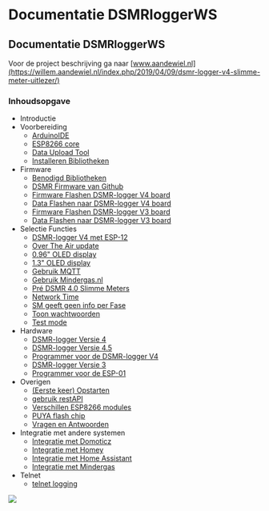 # Documentatie DSMRloggerWS

## Documentatie DSMRloggerWS <a id="documentatie-dsmrloggerws"></a>

Voor de project beschrijving ga naar [www.aandewiel.nl](https://willem.aandewiel.nl/index.php/2019/04/09/dsmr-logger-v4-slimme-meter-uitlezer/)

### Inhoudsopgave <a id="inhoudsopgave"></a>

* Introductie
* Voorbereiding
  * [ArduinoIDE](voorbereiding/installatie_arduinoide.md)
  * [ESP8266 core](voorbereiding/installatie-esp8266-core.md)
  * [Data Upload Tool](voorbereiding/installatie-data-upload-tool.md)
  * [Installeren Bibliotheken](voorbereiding/installatie-bibliotheken.md)
* Firmware
  * [Benodigd Bibliotheken](firmware/benodigde-bibliotheken.md#benodigde-bibliotheken)
  * [DSMR Firmware van Github](firmware/clonen_firmware.md#clonen-firmware)
  * [Firmware Flashen DSMR-logger V4 board](firmware/uploadfirmware-v4.md)
  * [Data Flashen naar DSMR-logger V4 board](firmware/uploaddatamap_v4.md)
  * [Firmware Flashen DSMR-logger V3 board](firmware/uploadfirmware_v3.md)
  * [Data Flashen naar DSMR-logger V3 board](firmware/uploaddatamap_v3.md)
* Selectie Functies
  * [DSMR-logger V4 met ESP-12](overzicht_functies/is_esp12.md)
  * [Over The Air update](overzicht_functies/use_update_server.md)
  * [0.96" OLED display](overzicht_functies/has_oled_ssd1306.md)
  * [1.3" OLED display](overzicht_functies/has_oled_sh1106.md)
  * [Gebruik MQTT](overzicht_functies/use_mqtt.md)
  * [Gebruik Mindergas.nl](overzicht_functies/use-mindergas.md)
  * [Pré DSMR 4.0 Slimme Meters](overzicht_functies/use_pre40_protocol.md)
  * [Network Time](overzicht_functies/use_network_time.md)
  * [SM geeft geen info per Fase](overzicht_functies/sm-has_no_fase_info.md)
  * [Toon wachtwoorden](overzicht_functies/show-passowrds.md)
  * [Test mode](overzicht_functies/has_no_meter.md)
* Hardware
  * [DSMR-logger Versie 4](hardware/hardware_v4.md)
  * [DSMR-logger Versie 4.5](hardware/hardware-v4.5.md)
  * [Programmer voor de DSMR-logger V4](hardware/hardware-v4-programmer.md)
  * [DSMR-logger Versie 3](hardware/hardware_v3.md)
  * [Programmer voor de ESP-01](hardware/hardware_v3_programmer.md)
* Overigen
  * [\(Eerste keer\) Opstarten](overigen/opstarten.md)
  * [gebruik restAPI](overigen/restapi.md)
  * [Verschillen ESP8266 modules](overigen/verschillen_esp8266.md)
  * [PUYA flash chip](overigen/puya-patch.md)
  * [Vragen en Antwoorden](overigen/vragen-en-antwoorden.md)
* Integratie met andere systemen
  * [Integratie met Domoticz](integratie-met-andere-systemen/integratie_domoticz.md)
  * [Integratie met Homey](integratie-met-andere-systemen/integratie_homey.md)
  * [Integratie met Home Assistant](integratie-met-andere-systemen/integratie_hassio.md)
  * [Integratie met Mindergas](integratie-met-andere-systemen/integratie-mindergas.md)
* Telnet
  * [telnet logging](telnet.md)

![](https://mrwheel.github.io/DSMRloggerWS/img/TabelActueel.png)

